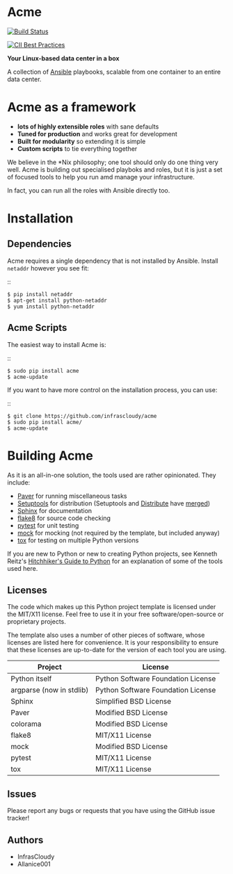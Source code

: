 Acme
====

[![Build Status](https://travis-ci.org/infrascloudy/acme.svg?branch=master)](https://travis-ci.org/infrascloudy/acme)

[![CII Best Practices](https://bestpractices.coreinfrastructure.org/projects/966/badge)](https://bestpractices.coreinfrastructure.org/projects/966)

**Your Linux-based data center in a box**

A collection of [Ansible](https://ansible.com/) playbooks, scalable
from one container to an entire data center.

Acme as a framework
===================

-  **lots of highly extensible roles** with sane defaults
-  **Tuned for production** and works great for development
-  **Built for modularity** so extending it is simple
-  **Custom scripts** to tie everything together

We believe in the \*Nix philosophy; one tool should only do one thing
very well. Acme is building out specialised playboks and roles, but it
is just a set of focused tools to help you run amd manage your
infrastructure.

In fact, you can run all the roles with Ansible directly too.

Installation
============

Dependencies
------------

Acme requires a single dependency that is not installed by Ansible.
Install ``netaddr`` however you see fit:

::

    $ pip install netaddr
    $ apt-get install python-netaddr
    $ yum install python-netaddr

Acme Scripts
------------

The easiest way to install Acme is:

::

    $ sudo pip install acme
    $ acme-update

If you want to have more control on the installation process, you can
use:

::

    $ git clone https://github.com/infrascloudy/acme
    $ sudo pip install acme/
    $ acme-update

Building Acme
=============

As it is an all-in-one solution, the tools used are rather opinionated.
They include:

-  [Paver](http://paver.github.io/paver/) for running miscellaneous
   tasks
-  [Setuptools](http://pythonhosted.org/setuptools/merge.html) for
   distribution (Setuptools and
   [Distribute](http://pythonhosted.org/distribute/) have
   [merged](http://pythonhosted.org/setuptools/merge.html))
-  [Sphinx](http://sphinx-doc.org/) for documentation
-  [flake8](https://pypi.python.org/pypi/flake8) for source code
   checking
-  [pytest](http://pytest.org/latest/) for unit testing
-  [mock](http://www.voidspace.org.uk/python/mock/) for mocking (not
   required by the template, but included anyway)
-  [tox](http://testrun.org/tox/latest/) for testing on multiple
   Python versions

If you are new to Python or new to creating Python projects, see Kenneth
Reitz's [Hitchhiker's Guide to
Python](http://docs.python-guide.org/en/latest/) for an explanation of some of the tools used here.

Licenses
--------

The code which makes up this Python project template is licensed under
the MIT/X11 license. Feel free to use it in your free
software/open-source or proprietary projects.

The template also uses a number of other pieces of software, whose
licenses are listed here for convenience. It is your responsibility to
ensure that these licenses are up-to-date for the version of each tool
you are using.

| Project                   | License                             |
|---------------------------|-------------------------------------|
| Python itself             | Python Software Foundation License  |
| argparse (now in stdlib)  | Python Software Foundation License  |
| Sphinx                    | Simplified BSD License              |
| Paver                     | Modified BSD License                |
| colorama                  | Modified BSD License                |
| flake8                    | MIT/X11 License                     |
| mock                      | Modified BSD License                |
| pytest                    | MIT/X11 License                     |
| tox                       | MIT/X11 License                     |

Issues
------

Please report any bugs or requests that you have using the GitHub issue
tracker!

Authors
-------

-  InfrasCloudy
-  Allanice001
